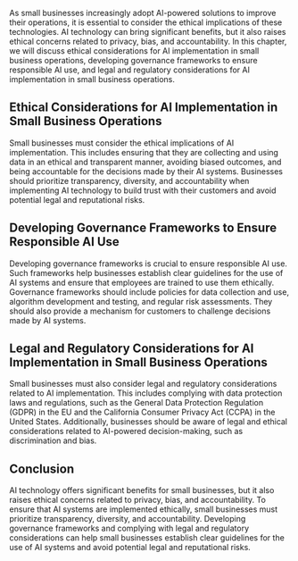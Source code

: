 

As small businesses increasingly adopt AI-powered solutions to improve their operations, it is essential to consider the ethical implications of these technologies. AI technology can bring significant benefits, but it also raises ethical concerns related to privacy, bias, and accountability. In this chapter, we will discuss ethical considerations for AI implementation in small business operations, developing governance frameworks to ensure responsible AI use, and legal and regulatory considerations for AI implementation in small business operations.

Ethical Considerations for AI Implementation in Small Business Operations
-------------------------------------------------------------------------

Small businesses must consider the ethical implications of AI implementation. This includes ensuring that they are collecting and using data in an ethical and transparent manner, avoiding biased outcomes, and being accountable for the decisions made by their AI systems. Businesses should prioritize transparency, diversity, and accountability when implementing AI technology to build trust with their customers and avoid potential legal and reputational risks.

Developing Governance Frameworks to Ensure Responsible AI Use
-------------------------------------------------------------

Developing governance frameworks is crucial to ensure responsible AI use. Such frameworks help businesses establish clear guidelines for the use of AI systems and ensure that employees are trained to use them ethically. Governance frameworks should include policies for data collection and use, algorithm development and testing, and regular risk assessments. They should also provide a mechanism for customers to challenge decisions made by AI systems.

Legal and Regulatory Considerations for AI Implementation in Small Business Operations
--------------------------------------------------------------------------------------

Small businesses must also consider legal and regulatory considerations related to AI implementation. This includes complying with data protection laws and regulations, such as the General Data Protection Regulation (GDPR) in the EU and the California Consumer Privacy Act (CCPA) in the United States. Additionally, businesses should be aware of legal and ethical considerations related to AI-powered decision-making, such as discrimination and bias.

Conclusion
----------

AI technology offers significant benefits for small businesses, but it also raises ethical concerns related to privacy, bias, and accountability. To ensure that AI systems are implemented ethically, small businesses must prioritize transparency, diversity, and accountability. Developing governance frameworks and complying with legal and regulatory considerations can help small businesses establish clear guidelines for the use of AI systems and avoid potential legal and reputational risks.
